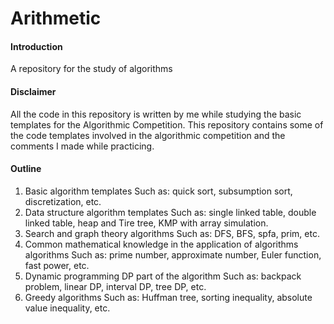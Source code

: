 # Arithmetic

#### Introduction
A repository for the study of algorithms


#### Disclaimer

All the code in this repository is written by me while studying the basic templates for the Algorithmic Competition.
This repository contains some of the code templates involved in the algorithmic competition and the comments I made while practicing.

#### Outline

1. Basic algorithm templates
Such as: quick sort, subsumption sort, discretization, etc.
2. Data structure algorithm templates
Such as: single linked table, double linked table, heap and Tire tree, KMP with array simulation.
3. Search and graph theory algorithms
Such as: DFS, BFS, spfa, prim, etc.
4. Common mathematical knowledge in the application of algorithms algorithms
Such as: prime number, approximate number, Euler function, fast power, etc.
5. Dynamic programming DP part of the algorithm
Such as: backpack problem, linear DP, interval DP, tree DP, etc.
6. Greedy algorithms
Such as: Huffman tree, sorting inequality, absolute value inequality, etc.
